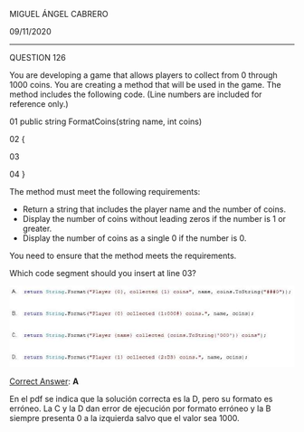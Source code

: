 MIGUEL ÁNGEL CABRERO

09/11/2020

_________________________________________________________

QUESTION 126

You are developing a game that allows players to collect from 0 through 1000 coins. You are creating a method that will be used in the game. The method includes the following code. (Line numbers are included for reference only.)

01 public string FormatCoins(string name, int coins)

02 {

03

04 }

The method must meet the following requirements:

- Return a string that includes the player name and the number of coins.
- Display the number of coins without leading zeros if the number is 1 or greater.
- Display the number of coins as a single 0 if the number is 0.

You need to ensure that the method meets the requirements.

Which code segment should you insert at line 03?

<img src="img/126-01.jpg">

<u>Correct Answer</u>: **A**

En el pdf se indica que la solución correcta es la D, pero su formato es erróneo. La C y la D dan error de ejecución por formato erróneo y la B siempre presenta 0 a la izquierda salvo que el valor sea 1000.
